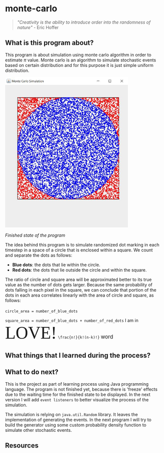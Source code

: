 # monte-carlo

> *"Creativity is the ability to introduce order into the randomness of nature"* - Eric Hoffer

## What is this program about?
This program is about simulation using monte carlo algorithm in order to estimate $\pi$ value. Monte carlo is an algorithm to simulate stochastic events based on certain distribution and for this purpose it is just simple uniform distribution. <br>

<img src="img/preview.JPG" alt="monte-carlo-preview" width="400"/>

*Finished state of the program*

The idea behind this program is to simulate randomized dot marking in each timestep in a space of a circle that is enclosed within a square. We count and separate the dots as follows:
- **Blue dots**: the dots that lie within the circle.
- **Red dots**: the dots that lie outside the circle and within the square.

The ratio of circle and square area will be approximated better to its true value as the number of dots gets larger. Because the same probability of dots falling in each pixel in the square, we can conclude that portion of the dots in each area correlates linearly with the area of circle and square, as follows: <br> <br>
`circle_area = number_of_blue_dots`<br>

`square_area = number_of_blue_dots + number_of_red_dots`
I am in <span style="font-family:Papyrus; font-size:4em;">LOVE!</span>
`
\frac{n!}{k!(n-k)!}
`
<span style="font-size:larger;">word</span>


## What things that I learned during the process?




## What to do next?
This is the project as part of learning process using Java programming language. The program is not finished yet, because there is 'freeze' effects due to the waiting time for the finished state to be displayed. In the next version I will add `event listeners` to better visualize the process of the simulation.

The simulation is relying on `java.util.Random` library. It leaves the implementation of generating the events. In the next program I will try to build the generator using some custom probability density function to simulate other stochastic events.

## Resources


